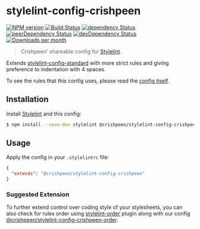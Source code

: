 # stylelint-config-crishpeen

[![NPM version](http://img.shields.io/npm/v/@crishpeen/stylelint-config-crishpeen.svg)](https://www.npmjs.org/package/@crishpeen/stylelint-config-crishpeen)
[![Build Status](https://travis-ci.org/crishpeen/stylelint-config-crishpeen.svg?branch=master)](https://travis-ci.org/crishpeen/stylelint-config-crishpeen)
[![dependency Status](https://david-dm.org/crishpeen/stylelint-config-crishpeen/status.svg)](https://david-dm.org/crishpeen/stylelint-config-crishpeen)
[![peerDependency Status](https://david-dm.org/crishpeen/stylelint-config-crishpeen/peer-status.svg)](https://david-dm.org/crishpeen/stylelint-config-crishpeen?type=peer)
[![devDependency Status](https://david-dm.org/crishpeen/stylelint-config-crishpeen/dev-status.svg)](https://david-dm.org/crishpeen/stylelint-config-crishpeen?type=dev)
[![Downloads per month](https://img.shields.io/npm/dm/@crishpeen/stylelint-config-crishpeen.svg?style=flat)](https://npmcharts.com/compare/@crishpeen/stylelint-config-crishpeen)

> Crishpeen' shareable config for [Stylelint](https://github.com/stylelint/stylelint).

Extends [stylelint-config-standard](https://github.com/stylelint/stylelint-config-standard) with
more strict rules and giving preference to indentation with 4 spaces.

To see the rules that this config uses, please read the [config itself](./index.js).

## Installation

Install [Stylelint](https://github.com/stylelint/stylelint) and this config:

```bash
$ npm install --save-dev stylelint @crishpeen/stylelint-config-crishpeen
```

## Usage

Apply the config in your `.stylelintrc` file:

```json
{
  "extends": "@crishpeen/stylelint-config-crishpeen"
}
```

### Suggested Extension

To further extend control over coding style of your stylesheets, you can also check for rules order
using [stylelint-order](https://github.com/hudochenkov/stylelint-order) plugin along with our config
[@crishpeen/stylelint-config-crishpeen-order](https://github.com/crishpeen/stylelint-config-crishpeen-order).
